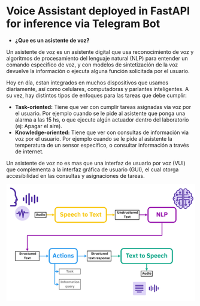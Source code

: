 # Voice Assistant deployed in FastAPI for inference via Telegram Bot
 
- **¿Que es un asistente de voz?**

Un asistente de voz es un asistente digital que usa reconocimiento de voz y algoritmos de procesamiento del lenguaje natural (NLP) para entender un comando especifico de voz, y con modelos de sintetización de la voz devuelve la información o ejecuta alguna función solicitada por el usuario.

Hoy en día, estan integrados en muchos dispositivos que usamos diariamente, así como celulares, computadoras y parlantes inteligentes. A su vez, hay distintos tipos de enfoques para las tareas que debe cumplir: 

- **Task-oriented:** Tiene que ver con cumplir tareas asignadas via voz por el usuario. Por ejemplo cuando se le pide al asistente que ponga una alarma a las 15 hs, o que ejecute algún actuador dentro del laboratorio (ej: Apagar el aire).
- **Knowledge-oriented:** Tiene que ver con consultas de información via voz por el usuario. Por ejemplo cuando se le pide al asistente la temperatura de un sensor especifico, o consultar información a través de internet.

Un asistente de voz no es mas que una interfaz de usuario por voz (VUI) que complementa a la interfaz gráfica de usuario (GUI), el cual otorga accesibilidad en las consultas y asignaciones de tareas.

<img src="images/Voice Assistant.jpg" alt="My cool logo"/>
